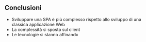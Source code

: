 ##  Conclusioni

* Sviluppare una SPA è più complesso rispetto allo sviluppo di una classica applicazione Web <!-- .element: class="fragment" data-fragment-index="1" -->
* La complessità si sposta sul client <!-- .element: class="fragment" data-fragment-index="2" -->
* Le tecnologie si stanno affinando <!-- .element: class="fragment" data-fragment-index="3" -->
